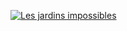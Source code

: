 [![Les jardins impossibles](https://www.youtube.com/watch?v=4LOKFvfSP28)](https://www.youtube.com/watch?v=4LOKFvfSP28)
